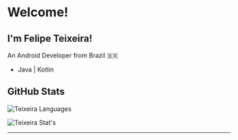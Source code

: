 # Welcome!
## I'm Felipe Teixeira!

<p>An Android Developer from Brazil 🇧🇷</p>

- Java | Kotlin

## GitHub Stats
![Teixeira Languages](https://github-readme-stats.vercel.app/api/top-langs/?username=teixeira0x&layout=compact&langs_count=16&theme=gotham)

![Teixeira Stat's](https://github-readme-stats.vercel.app/api?username=teixeira0x&show_icons=true&theme=gotham&include_all_commits=true&count_private=false)

<hr>
